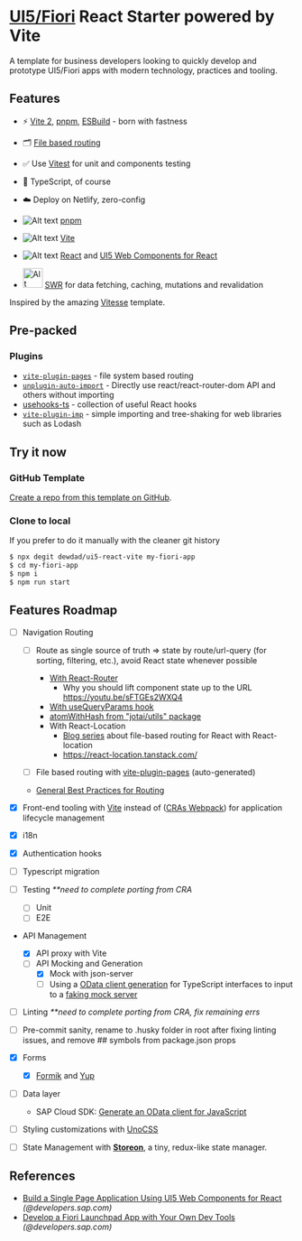 # [UI5/Fiori](https://sap.github.io/ui5-webcomponents/) React Starter powered by Vite

A template for business developers looking to quickly develop and prototype UI5/Fiori apps with modern technology, practices and tooling.

<!-- <h6 align='center'>
<a href="https://ui5-react-vite.netlify.app/">Live Demo</a>
</h6> -->

</p>

## Features

- ⚡️ [Vite 2](https://github.com/vitejs/vite), [pnpm](https://pnpm.js.org/), [ESBuild](https://github.com/evanw/esbuild) - born with fastness

- 🗂 [File based routing](./src/pages)

- ✅ Use [Vitest](http://vitest.dev/) for unit and components testing

- 🦾 TypeScript, of course

- ☁️ Deploy on Netlify, zero-config

- ![Alt text](https://api.iconify.design/vscode-icons:file-type-light-pnpm.svg) [pnpm](https://pnpm.io/)

- ![Alt text](https://api.iconify.design/logos:vitejs.svg) [Vite](https://github.com/vitejs/vite)

- ![Alt text](https://api.iconify.design/vscode-icons:file-type-reactjs.svg) [React](https://github.com/facebook/react) and [UI5 Web Components for React](https://sap.github.io/ui5-webcomponents-react/?path=/docs/getting-started--page)

- <img src="https://api.iconify.design/logos:swr.svg" title="" alt="Alt text" width="35"> [SWR](https://swr.vercel.app/) for data fetching, caching, mutations and revalidation
  
  <!-- - 😃 Use icons from any icon sets in [Pure CSS](https://github.com/antfu/unocss/tree/main/packages/preset-icons) -->

Inspired by the amazing [Vitesse](https://github.com/antfu/vitesse) template.

## Pre-packed

<!-- ### UI Frameworks

- [UnoCSS](https://github.com/antfu/unocss) - The instant on-demand atomic CSS engine.

### Icons

- [Iconify](https://iconify.design) - use icons from any icon sets [🔍Icônes](https://icones.netlify.app/)
- [Pure CSS Icons via UnoCSS](https://github.com/antfu/unocss/tree/main/packages/preset-icons) -->

### Plugins

- [`vite-plugin-pages`](https://github.com/hannoeru/vite-plugin-pages) - file system based routing
- [`unplugin-auto-import`](https://github.com/antfu/unplugin-auto-import) - Directly use react/react-router-dom API and others without importing
- [usehooks-ts](https://usehooks-ts.com/) - collection of useful React hooks
- [`vite-plugin-imp`](https://github.com/hannoeru/vite-plugin-pages) - simple importing and tree-shaking for web libraries such as Lodash

## Try it now

### GitHub Template

[Create a repo from this template on GitHub](https://github.com/dewdad/ui5-react-vite/generate).

### Clone to local

If you prefer to do it manually with the cleaner git history

```bash
$ npx degit dewdad/ui5-react-vite my-fiori-app
$ cd my-fiori-app
$ npm i
$ npm run start
```

## Features Roadmap

- [ ] Navigation Routing
  
  - [ ] Route as single source of truth => state by route/url-query (for sorting, filtering, etc.), avoid React state whenever possible
    
    - [With React-Router](https://ui.dev/react-router-query-strings)
      - Why you should lift component state up to the URL <https://youtu.be/sFTGEs2WXQ4>
    - [With useQueryParams hook](https://github.com/pbeshai/use-query-params)
    - [atomWithHash from "jotai/utils" package](https://betterprogramming.pub/how-and-why-you-should-store-react-ui-state-in-the-url-f2013a204cb2#694f)
    - With React-Location
      - [Blog series](https://omarelhawary.me/blog/file-based-routing-with-react-location-data-loaders) about file-based routing for React with React-location
      - <https://react-location.tanstack.com/>
  
  - [ ] File based routing with [vite-plugin-pages](https://github.com/hannoeru/vite-plugin-pages) (auto-generated)
  
  - [General Best Practices for Routing](https://www.bigbinary.com/react-best-practices/best-practices-in-react-routing)

- [x] Front-end tooling with [Vite](https://vitejs.dev/) instead of ([CRAs Webpack](https://www.youtube.com/watch?v=-KEuTPIpLbE)) for application lifecycle management

- [x] i18n

- [x] Authentication hooks

- [ ] Typescript migration

- [ ] Testing _**need to complete porting from CRA_
  
  - [ ] Unit
  - [ ] E2E

- API Management
  
  - [x] API proxy with Vite
  - [ ] API Mocking and Generation
    - [x] Mock with json-server
    - [ ] Using a [OData client generation](https://sap.github.io/cloud-sdk/docs/js/features/odata/generate-odata-client) for TypeScript interfaces to input to a [faking mock server](https://github.com/satrong/vite-plugin-lessmock)

- [ ] Linting _**need to complete porting from CRA, fix remaining errs_

- [ ] Pre-commit sanity, rename to .husky folder in root after fixing linting issues, and remove ## symbols from package.json props

- [x] Forms
  
  - [x] [Formik](https://formik.org/) and [Yup](https://www.npmjs.com/package/yup)

- [ ] Data layer
  
  - SAP Cloud SDK: [Generate an OData client for JavaScript](https://sap.github.io/cloud-sdk/docs/js/features/odata/generate-odata-client)

- [ ] Styling customizations with [UnoCSS](https://github.com/unocss/unocss)

- [ ] State Management with [**Storeon**](https://github.com/storeon/storeon/blob/main/README.md), a tiny, redux-like state manager.

## References

- [Build a Single Page Application Using UI5 Web Components for React](https://developers.sap.com/mission.react-spa.html) _(@developers.sap.com)_
- [Develop a Fiori Launchpad App with Your Own Dev Tools](https://developers.sap.com/mission.sapui5-cf-launchpad.html?url_id=text-us-recommendation) _(@developers.sap.com)_
